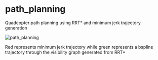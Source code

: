 # path_planning
Quadcopter path planning using RRT* and minimum jerk trajectory generation

![path_planning](https://user-images.githubusercontent.com/4923897/27253141-7f34cf18-538c-11e7-9fab-bad4d44f7c6c.gif)

Red represents minimum jerk trajectory while green represents a bspline trajectory through the visibility graph generated from RRT*
